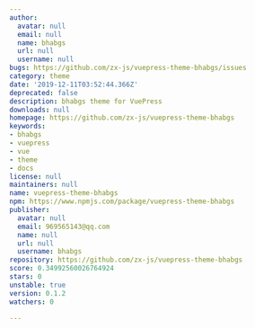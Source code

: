 ```yaml
---
author:
  avatar: null
  email: null
  name: bhabgs
  url: null
  username: null
bugs: https://github.com/zx-js/vuepress-theme-bhabgs/issues
category: theme
date: '2019-12-11T03:52:44.366Z'
deprecated: false
description: bhabgs theme for VuePress
downloads: null
homepage: https://github.com/zx-js/vuepress-theme-bhabgs
keywords:
- bhabgs
- vuepress
- vue
- theme
- docs
license: null
maintainers: null
name: vuepress-theme-bhabgs
npm: https://www.npmjs.com/package/vuepress-theme-bhabgs
publisher:
  avatar: null
  email: 969565143@qq.com
  name: null
  url: null
  username: bhabgs
repository: https://github.com/zx-js/vuepress-theme-bhabgs
score: 0.34992560026764924
stars: 0
unstable: true
version: 0.1.2
watchers: 0

---
```


